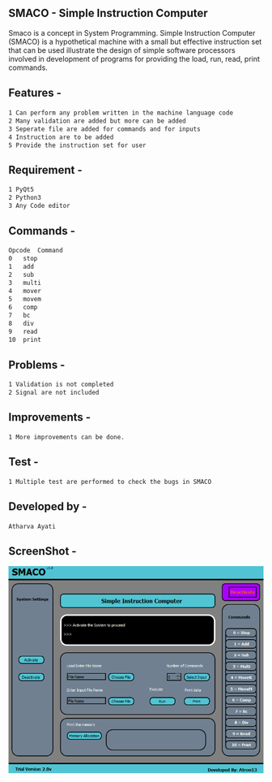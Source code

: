 ## SMACO - Simple Instruction Computer

Smaco is a concept in System Programming.
Simple Instruction Computer (SMACO) is a hypothetical machine with a small but effective instruction set that can be used illustrate the design of simple software processors involved in development of programs for providing the load, run, read, print commands.

## Features -

	1 Can perform any problem written in the machine language code
	2 Many validation are added but more can be added
	3 Seperate file are added for commands and for inputs
	4 Instruction are to be added
	5 Provide the instruction set for user

## Requirement -

	1 PyQt5
	2 Python3
	3 Any Code editor
	
## Commands -
	Opcode  Command
	0	stop
	1	add
	2	sub
	3	multi
	4	mover
	5	movem
	6	comp
	7	bc
	8	div
	9	read
	10	print

## Problems -

	1 Validation is not completed
	2 Signal are not included

## Improvements -

	1 More improvements can be done.

## Test -

	1 Multiple test are performed to check the bugs in SMACO

## Developed by - 
	Atharva Ayati

## ScreenShot -
<p align="center">
<img src='image/screenshot.png'/>
</p>

